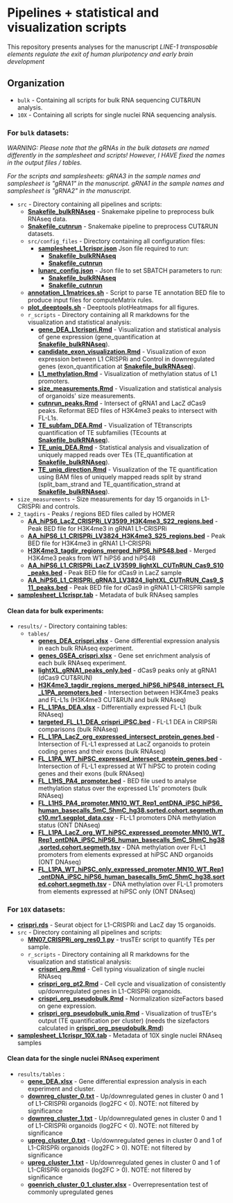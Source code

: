 # Pipelines + statistical and visualization scripts

This repository presents analyses for the manuscript
*LINE-1 transposable elements regulate the exit of human pluripotency and early brain 
development* 

## Organization
- `bulk` - Containing all scripts for bulk RNA sequencing CUT&RUN analysis.
- `10X` - Containing all scripts for single nuclei RNA sequencing analysis.

### For `bulk` datasets: 
*WARNING: Please note that the gRNAs in the bulk datasets are named differently in the samplesheet and scripts! However, I HAVE fixed the names in the output files / tables.*

*For the scripts and samplesheets: gRNA3 in the sample names and samplesheet is "gRNA1" in the manuscript. gRNA1 in the sample names and samplesheet is "gRNA2" in the manuscript.*

- `src` - Directory containing all pipelines and scripts:
	- [**Snakefile_bulkRNAseq**](./bulk/src/Snakefile_bulkRNAseq) - Snakemake pipeline to preprocess bulk RNAseq data.
	- [**Snakefile_cutnrun**](./bulk/src/Snakefile_cutnrun) - Snakemake pipeline to preprocess CUT&RUN datasets.
	- `src/config_files` - Directory containing all configuration files:
		* [**samplesheet_L1crispr.json**](./bulk/src/config_files/samplesheet_L1crispr.json) Json file required to run:
			+ [**Snakefile_bulkRNAseq**](./bulk/src/Snakefile_bulkRNAseq)
			+ [**Snakefile_cutnrun**](./bulk/src/Snakefile_cutnrun)
		* [**lunarc_config.json**](./bulk/src/config_files/lunarc_config.json) - Json file to set SBATCH parameters to run:
			+ [**Snakefile_bulkRNAseq**](./bulk/src/Snakefile_bulkRNAseq)
			+ [**Snakefile_cutnrun**](./bulk/src/Snakefile_cutnrun)
	- [**annotation_L1matrices.sh**](./bulk/src/annotation_L1matrices.sh) - Script to parse TE annotation BED file to produce input files for computeMatrix rules.
	- [**plot_deeptools.sh**](./bulk/src/plot_deeptools.sh) - Deeptools plotHeatmaps for all figures.
	- `r_scripts` - Directory containing all R markdowns for the visualization and statistical analysis:
		* [**gene_DEA_L1crispri.Rmd**](./bulk/src/r_scripts/gene_DEA_L1crispri.Rmd) - Visualization and statistical analysis of gene expression (gene_quantification at [**Snakefile_bulkRNAseq**](./bulk/src/Snakefile_bulkRNAseq)).
		* [**candidate_exon_visualization.Rmd**](./bulk/src/r_scripts/candidate_exon_visualization.Rmd) - Visualization of exon expression between L1 CRISPRi and Control in downregulated genes (exon_quantification at [**Snakefile_bulkRNAseq**](./bulk/src/Snakefile_bulkRNAseq)).
		* [**L1_methylation.Rmd**](./bulk/src/r_scripts/L1_methylation.Rmd) - Visualization of methylation status of L1 promoters.
		* [**size_measurements.Rmd**](./bulk/src/r_scripts/size_measurements.Rmd) - Visualization and statistical analysis of organoids' size measurements. 
		* [**cutnrun_peaks.Rmd**](./bulk/src/r_scripts/cutnrun_peaks.Rmd) - Intersect of gRNA1 and LacZ dCas9 peaks. Reformat BED files of H3K4me3 peaks to intersect with FL-L1s.
		* [**TE_subfam_DEA.Rmd**](./bulk/src/r_scripts/TE_subfam_DEA.Rmd) - Visualization of TEtranscripts quantification of TE subfamilies (TEcounts at [**Snakefile_bulkRNAseq**](./bulk/src/Snakefile_bulkRNAseq)).
		* [**TE_uniq_DEA.Rmd**](./bulk/src/r_scripts/TE_uniq_DEA.Rmd) - Statistical analysis and visualization of uniquely mapped reads over TEs (TE_quantification at [**Snakefile_bulkRNAseq**](./bulk/src/Snakefile_bulkRNAseq)).
		* [**TE_uniq_direction.Rmd**](./bulk/src/r_scripts/TE_uniq_direction.Rmd) - Visualization of the TE quantification using BAM files of uniquely mapped reads split by strand (split_bam_strand and TE_quantification_strand at [**Snakefile_bulkRNAseq**](./bulk/src/Snakefile_bulkRNAseq)). 
- `size_measurements` - Size measurements for day 15 organoids in L1-CRISPRi and controls.
- `2_tagdirs` - Peaks / regions BED files called by HOMER
	* [**AA_hiPS6_LacZ_CRISPRi_LV3599_H3K4me3_S22_regions.bed**](./bulk/2_tagdirs/AA_hiPS6_LacZ_CRISPRi_LV3599_H3K4me3_S22_regions.bed) - Peak BED file for H3K4me3 in gRNA1 L1-CRISPRi
	* [**AA_hiPS6_L1_CRISPRi_LV3824_H3K4me3_S25_regions.bed**](./bulk/2_tagdirs/AA_hiPS6_L1_CRISPRi_LV3824_H3K4me3_S25_regions.bed) - Peak BED file for H3K4me3 in gRNA1 L1-CRISPRi
	* [**H3K4me3_tagdir_regions_merged_hiPS6_hiPS48.bed**](./bulk/2_tagdirs/H3K4me3_tagdir_regions_merged_hiPS6_hiPS48.bed) - Merged H3K4me3 peaks from WT hiPS6 and hiPS48
	* [**AA_hiPS6_L1_CRISPRi_LacZ_LV3599_lightXL_CUTnRUN_Cas9_S10_peaks.bed**](./bulk/2_tagdirs/AA_hiPS6_L1_CRISPRi_LacZ_LV3599_lightXL_CUTnRUN_Cas9_S10_peaks.bed) - Peak BED file for dCas9 in LacZ sample
	* [**AA_hiPS6_L1_CRISPRi_gRNA3_LV3824_lightXL_CUTnRUN_Cas9_S11_peaks.bed**](./bulk/2_tagdirs/AA_hiPS6_L1_CRISPRi_gRNA3_LV3824_lightXL_CUTnRUN_Cas9_S11_peaks.bed) - Peak BED file for dCas9 in gRNA1 L1-CRISPRi sample
- [**samplesheet_L1crispr.tab**](./bulk/samplesheet_L1crispr.tab) - Metadata of bulk RNAseq samples 

#### Clean data for bulk experiments:
- `results/` - Directory containing tables:
	- `tables/`
		* [**genes_DEA_crispri.xlsx**](./bulk/results/tables/genes_DEA_crispri.xlsx) - Gene differential expression analysis in each bulk RNAseq experiment.
		* [**genes_GSEA_crispri.xlsx**](./bulk/results/tables/genes_GSEA_crispri.xlsx) - Gene set enrichment analysis of each bulk RNAseq experiment.
		* [**lightXL_gRNA1_peaks_only.bed**](./bulk/results/tables/lightXL_gRNA1_peaks_only.bed) - dCas9 peaks only at gRNA1 (dCas9 CUT&RUN)
		* [**H3K4me3_tagdir_regions_merged_hiPS6_hiPS48_intersect_FL_L1PA_promoters.bed**](./bulk/results/tables/H3K4me3_tagdir_regions_merged_hiPS6_hiPS48_intersect_FL_L1PA_promoters.bed) - Intersection between H3K4me3 peaks and FL-L1s (H3K4me3 CUT&RUN and bulk RNAseq)
		* [**FL_L1PAs_DEA.xlsx**](./bulk/results/tables/FL_L1PAs_DEA.xlsx) - Differentially expressed FL-L1 (bulk RNAseq)
		* [**targeted_FL_L1_DEA_crispri_iPSC.bed**](./bulk/results/tables/targeted_FL_L1_DEA_crispri_iPSC.bed) - FL-L1 DEA in CRIPSRi comparisons (bulk RNAseq)
		* [**FL_L1PA_LacZ_org_expressed_intersect_protein_genes.bed**](./bulk/results/tables/FL_L1PA_LacZ_org_expressed_intersect_protein_genes.bed) - Intersection of FL-L1 expressed at LacZ organoids to protein coding genes and their exons (bulk RNAseq)
		* [**FL_L1PA_WT_hiPSC_expressed_intersect_protein_genes.bed**](./bulk/results/tables/FL_L1PA_WT_hiPSC_expressed_intersect_protein_genes.bed) - Intersection of FL-L1 expressed at WT hiPSC to protein coding genes and their exons (bulk RNAseq)
		* [**FL_L1HS_PA4_promoter.bed**](./bulk/results/tables/FL_L1HS_PA4_promoter.bed) - BED file used to analyse methylation status over the expressed L1s' promoters (bulk RNAseq)
		* [**FL_L1HS_PA4_promoter.MN10_WT_Rep1_ontDNA_iPSC_hiPS6_human_basecalls_5mC_5hmC_hg38.sorted.cohort.segmeth.mc10.mr1.segplot_data.csv**](./bulk/results/tables/FL_L1HS_PA4_promoter.MN10_WT_Rep1_ontDNA_iPSC_hiPS6_human_basecalls_5mC_5hmC_hg38.sorted.cohort.segmeth.mc10.mr1.segplot_data.csv) - FL-L1 promoters DNA methylation status (ONT DNAseq)
		* [**FL_L1PA_LacZ_org_WT_hiPSC_expressed_promoter.MN10_WT_Rep1_ontDNA_iPSC_hiPS6_human_basecalls_5mC_5hmC_hg38.sorted.cohort.segmeth.tsv**](./bulk/results/tables/FL_L1PA_LacZ_org_WT_hiPSC_expressed_promoter.MN10_WT_Rep1_ontDNA_iPSC_hiPS6_human_basecalls_5mC_5hmC_hg38.sorted.cohort.segmeth.tsv) - DNA methylation over FL-L1 promoters from elements expressed at hiPSC AND organoids (ONT DNAseq)
		* [**FL_L1PA_WT_hiPSC_only_expressed_promoter.MN10_WT_Rep1_ontDNA_iPSC_hiPS6_human_basecalls_5mC_5hmC_hg38.sorted.cohort.segmeth.tsv**](./bulk/results/tables/FL_L1PA_WT_hiPSC_only_expressed_promoter.MN10_WT_Rep1_ontDNA_iPSC_hiPS6_human_basecalls_5mC_5hmC_hg38.sorted.cohort.segmeth.tsv) - DNA methylation over FL-L1 promoters from elements expressed at hiPSC only (ONT DNAseq)


### For `10X` datasets:
- [**crispri.rds**](./10X/crispri.rds) - Seurat object for L1-CRISPRi and LacZ day 15 organoids.
- `src` - Directory containing all pipelines and scripts:
	- [**MN07_CRISPRi_org_res0_1.py**](./10X/src/MN07_CRISPRi_org_res0_1.py) - trusTEr script to quantify TEs per sample.
	- `r_scripts` - Directory containing all R markdowns for the visualization and statistical analysis:
		* [**crispri_org.Rmd**](./10X/src/r_scripts/crispri_org.Rmd) - Cell typing visualization of single nuclei RNAseq 
		* [**crispri_org_pt2.Rmd**](./10X/src/r_scripts/crispri_org_pt2.Rmd) - Cell cycle and visualization of consistently up/downregulated genes in L1-CRISPRi organoids.
		* [**crispri_org_pseudobulk.Rmd**](./10X/src/r_scripts/crispri_org_pseudobulk.Rmd) - Normalization sizeFactors based on gene expression.
		* [**crispri_org_pseudobulk_uniq.Rmd**](./10X/src/r_scripts/crispri_org_pseudobulk_uniq.Rmd) - Visualization of trusTEr's output (TE quantification per cluster) (needs the sizefactors calculated in [**crispri_org_pseudobulk.Rmd**](./10X/src/r_scripts/crispri_org_pseudobulk.Rmd))
- [**samplesheet_L1crispr_10X.tab**](./10X/samplesheet_L1crispr_10X.tab) - Metadata of 10X single nuclei RNAseq samples

#### Clean data for the single nuclei RNAseq experiment
- `results/tables` : 
	- [**gene_DEA.xlsx**](./10X/results/tables/gene_DEA.xlsx) - Gene differential expression analysis in each experiment and cluster.
	- [**downreg_cluster_0.txt**](./10X/results/tables/downreg_cluster_0.txt) - Up/downregulated genes in cluster 0 and 1 of L1-CRISPRi organoids (log2FC < 0). NOTE: not filtered by significance
	- [**downreg_cluster_1.txt**](./10X/results/tables/downreg_cluster_1.txt) - Up/downregulated genes in cluster 0 and 1 of L1-CRISPRi organoids (log2FC < 0). NOTE: not filtered by significance
	- [**upreg_cluster_0.txt**](./10X/results/tables/upreg_cluster_0.txt) - Up/downregulated genes in cluster 0 and 1 of L1-CRISPRi organoids (log2FC > 0). NOTE: not filtered by significance
	- [**upreg_cluster_1.txt**](./10X/results/tables/upreg_cluster_1.txt) - Up/downregulated genes in cluster 0 and 1 of L1-CRISPRi organoids (log2FC > 0). NOTE: not filtered by significance
	- [**goenrich_cluster_0_1_cluster.xlsx**](./10X/results/tables/goenrich_cluster_0_1_cluster.xlsx) - Overrepresentation test of commonly upregulated genes
	
